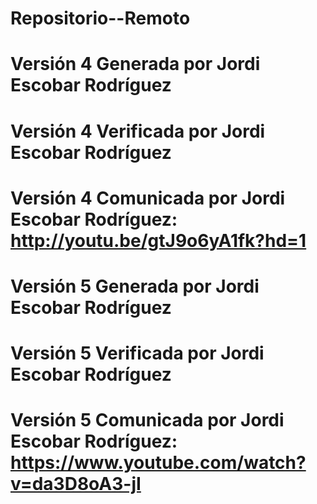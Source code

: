 # Repositorio--Remoto
# Versión 4 Generada por Jordi Escobar Rodríguez
# Versión 4 Verificada por Jordi Escobar Rodríguez
# Versión 4 Comunicada por Jordi Escobar Rodríguez: http://youtu.be/gtJ9o6yA1fk?hd=1
# Versión 5 Generada por Jordi Escobar Rodríguez
# Versión 5 Verificada por Jordi Escobar Rodríguez
# Versión 5 Comunicada por Jordi Escobar Rodríguez: https://www.youtube.com/watch?v=da3D8oA3-jI
